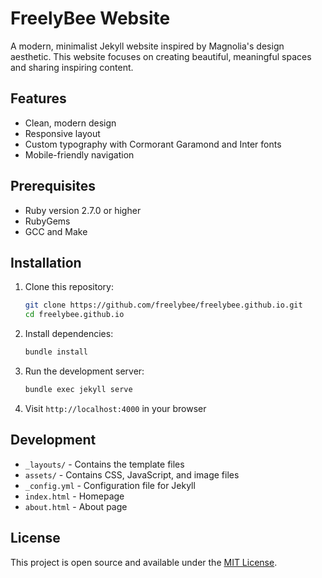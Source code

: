 # FreelyBee Website

A modern, minimalist Jekyll website inspired by Magnolia's design aesthetic. This website focuses on creating beautiful, meaningful spaces and sharing inspiring content.

## Features

- Clean, modern design
- Responsive layout
- Custom typography with Cormorant Garamond and Inter fonts
- Mobile-friendly navigation

## Prerequisites

- Ruby version 2.7.0 or higher
- RubyGems
- GCC and Make

## Installation

1. Clone this repository:
   ```bash
   git clone https://github.com/freelybee/freelybee.github.io.git
   cd freelybee.github.io
   ```

2. Install dependencies:
   ```bash
   bundle install
   ```

3. Run the development server:
   ```bash
   bundle exec jekyll serve
   ```

4. Visit `http://localhost:4000` in your browser

## Development

- `_layouts/` - Contains the template files
- `assets/` - Contains CSS, JavaScript, and image files
- `_config.yml` - Configuration file for Jekyll
- `index.html` - Homepage
- `about.html` - About page

## License

This project is open source and available under the [MIT License](LICENSE).